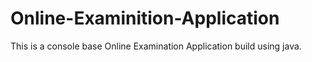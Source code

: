 # Online-Examinition-Application
This is a console base Online Examination Application build using java.
